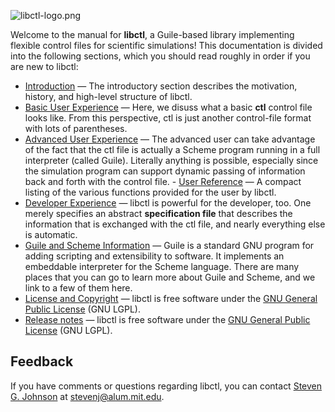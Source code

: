 ![libctl-logo.png](/img/libctl-logo.png)

Welcome to the manual for **libctl**, a Guile-based library implementing flexible control files for scientific simulations! This documentation is divided into the following sections, which you should read roughly in order if you are new to libctl:

-   [Introduction](/Libctl_Introduction) — The introductory section describes the motivation, history, and high-level structure of libctl.
-   [Basic User Experience](/Libctl_Basic_User_Experience) — Here, we disuss what a basic **ctl** control file looks like. From this perspective, ctl is just another control-file format with lots of parentheses.
-   [Advanced User Experience](/Libctl_Advanced_User_Experience) — The advanced user can take advantage of the fact that the ctl file is actually a Scheme program running in a full interpreter (called Guile). Literally anything is possible, especially since the simulation program can support dynamic passing of information back and forth with the control file.  -   [User Reference](/libctl_User_Reference ) — A compact listing of the various functions provided for the user by libctl.
-   [Developer Experience](/Libctl_Developer_Experience) — libctl is powerful for the developer, too. One merely specifies an abstract **specification file** that describes the information that is exchanged with the ctl file, and nearly everything else is automatic.
-   [Guile and Scheme Information](/Guile_and_Scheme_links) — Guile is a standard GNU program for adding scripting and extensibility to software. It implements an embeddable interpreter for the Scheme language. There are many places that you can go to learn more about Guile and Scheme, and we link to a few of them here.
-   [License and Copyright](/Libctl_License_and_Copyright) — libctl is free software under the [GNU General Public License](http://www.gnu.org/copyleft/gpl.html) (GNU LGPL).
-   [Release notes](/Libctl_release_notes) — libctl is free software under the [GNU General Public License](http://www.gnu.org/copyleft/gpl.html) (GNU LGPL).

Feedback
--------

If you have comments or questions regarding libctl, you can contact [Steven G. Johnson](http://math.mit.edu/~stevenj) at <stevenj@alum.mit.edu>.
